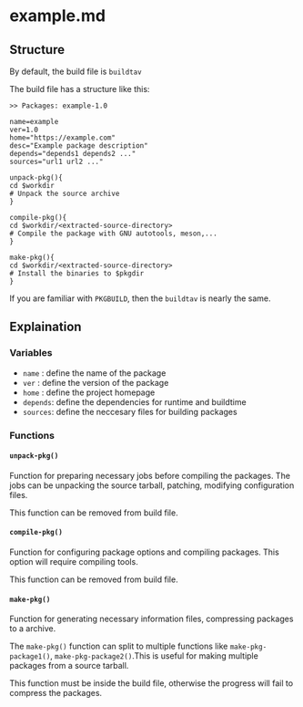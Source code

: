 # example.md
## Structure
By default, the build file is `buildtav`


The build file has a structure like this:

```````````````
>> Packages: example-1.0

name=example
ver=1.0
home="https://example.com"
desc="Example package description"
depends="depends1 depends2 ..."
sources="url1 url2 ..."

unpack-pkg(){
cd $workdir
# Unpack the source archive
}

compile-pkg(){
cd $workdir/<extracted-source-directory>
# Compile the package with GNU autotools, meson,...
}

make-pkg(){
cd $workdir/<extracted-source-directory>
# Install the binaries to $pkgdir
}
```````````````

If you are familiar with `PKGBUILD`, then the `buildtav` is nearly the same.

## Explaination

### Variables

- `name`   : define the name of the package
- `ver`    : define the version of the package
- `home`   : define the project homepage
- `depends`: define the dependencies for runtime and buildtime
- `sources`: define the neccesary files for building packages

### Functions

#### `unpack-pkg()`
Function for preparing necessary jobs before compiling the packages. The jobs can be unpacking the source tarball, patching, modifying configuration files.


This function can be removed from build file. 
#### `compile-pkg()`
Function for configuring package options and compiling packages. This option will require compiling tools.


This function can be removed from build file.
#### `make-pkg()`
Function for generating necessary information files, compressing packages to a archive. 


The `make-pkg()` function can split to multiple functions like `make-pkg-package1()`, `make-pkg-package2()`.This is useful for making multiple packages from a source tarball.


This function must be inside the build file, otherwise the progress will fail to compress the packages.
